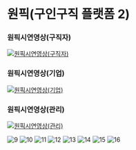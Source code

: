 # 원픽(구인구직 플랫폼 2)
### 원픽시연영상(구직자)

[![원픽시연영상(구직자)](https://img.youtube.com/vi/CkNc9W4y_c4/0.jpg)](https://www.youtube.com/watch?v=CkNc9W4y_c4)

### 원픽시연영상(기업)

[![원픽시연영상(기업)](https://img.youtube.com/vi/PT7_sP1R7Es/0.jpg)](https://www.youtube.com/watch?v=PT7_sP1R7Es)

### 원픽시연영상(관리)

[![원픽시연영상(관리)](https://img.youtube.com/vi/tYlUggeVOqE/0.jpg)](https://www.youtube.com/watch?v=tYlUggeVOqE)


![9](https://github.com/user-attachments/assets/7403ce7d-68f5-463f-a504-c4567422a815)
![10](https://github.com/user-attachments/assets/0b381fde-7ce1-4e94-adb4-415c96fbedfa)
![11](https://github.com/user-attachments/assets/6c481f39-bbef-4bc1-a1d6-d93f6de670e6)
![12](https://github.com/user-attachments/assets/0c15564a-28ba-458e-b9de-3cd10b3b0489)
![13](https://github.com/user-attachments/assets/545ea888-64e1-4177-8e90-502f7dea2dd1)
![14](https://github.com/user-attachments/assets/91214cd2-91a4-44e2-8668-7fcff95eaf94)
![15](https://github.com/user-attachments/assets/680e55f9-ced1-4890-b598-3d2a1e0c7b7e)
![16](https://github.com/user-attachments/assets/487ccb67-17f1-4c22-b5b4-0b4818c61e4d)

